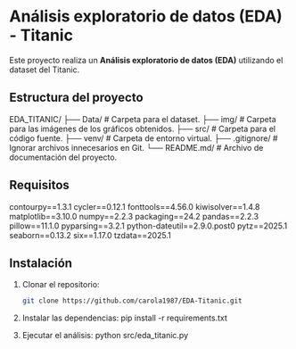 # Análisis exploratorio de datos (EDA) - Titanic

Este proyecto realiza un **Análisis exploratorio de datos (EDA)** utilizando el dataset del Titanic.

## Estructura del proyecto

EDA_TITANIC/ ├── Data/ # Carpeta para el dataset. ├── img/ # Carpeta para las imágenes de los gráficos obtenidos. ├── src/ # Carpeta para el código fuente. ├── venv/ # Carpeta de entorno virtual. ├── .gitignore/ # Ignorar archivos innecesarios en Git. └── README.md/ # Archivo de documentación del proyecto.


## Requisitos

contourpy==1.3.1 cycler==0.12.1 fonttools==4.56.0 kiwisolver==1.4.8 matplotlib==3.10.0 numpy==2.2.3 packaging==24.2 pandas==2.2.3 pillow==11.1.0 pyparsing==3.2.1 python-dateutil==2.9.0.post0 pytz==2025.1 seaborn==0.13.2 six==1.17.0 tzdata==2025.1


## Instalación

1. Clonar el repositorio:
   ```bash
   git clone https://github.com/carola1987/EDA-Titanic.git

2. Instalar las dependencias:
    pip install -r requirements.txt

3. Ejecutar el análisis:
    python src/eda_titanic.py
